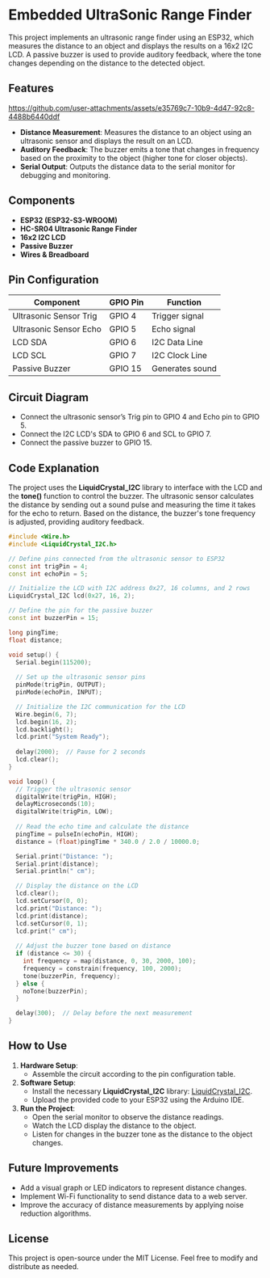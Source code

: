 # Embedded UltraSonic Range Finder

This project implements an ultrasonic range finder using an ESP32, which measures the distance to an object and displays the results on a 16x2 I2C LCD. A passive buzzer is used to provide auditory feedback, where the tone changes depending on the distance to the detected object.

## Features
https://github.com/user-attachments/assets/e35769c7-10b9-4d47-92c8-4488b6440ddf

- **Distance Measurement**: Measures the distance to an object using an ultrasonic sensor and displays the result on an LCD.
- **Auditory Feedback**: The buzzer emits a tone that changes in frequency based on the proximity to the object (higher tone for closer objects).
- **Serial Output**: Outputs the distance data to the serial monitor for debugging and monitoring.

## Components
- **ESP32 (ESP32-S3-WROOM)**
- **HC-SR04 Ultrasonic Range Finder**
- **16x2 I2C LCD**
- **Passive Buzzer**
- **Wires & Breadboard**

## Pin Configuration

| Component                | GPIO Pin    | Function          |
|--------------------------|-------------|-------------------|
| Ultrasonic Sensor Trig    | GPIO 4      | Trigger signal    |
| Ultrasonic Sensor Echo    | GPIO 5      | Echo signal       |
| LCD SDA                   | GPIO 6      | I2C Data Line     |
| LCD SCL                   | GPIO 7      | I2C Clock Line    |
| Passive Buzzer            | GPIO 15     | Generates sound   |

## Circuit Diagram
- Connect the ultrasonic sensor’s Trig pin to GPIO 4 and Echo pin to GPIO 5.
- Connect the I2C LCD's SDA to GPIO 6 and SCL to GPIO 7.
- Connect the passive buzzer to GPIO 15.

## Code Explanation
The project uses the **LiquidCrystal_I2C** library to interface with the LCD and the **tone()** function to control the buzzer. The ultrasonic sensor calculates the distance by sending out a sound pulse and measuring the time it takes for the echo to return. Based on the distance, the buzzer's tone frequency is adjusted, providing auditory feedback.

```cpp
#include <Wire.h> 
#include <LiquidCrystal_I2C.h> 

// Define pins connected from the ultrasonic sensor to ESP32
const int trigPin = 4;
const int echoPin = 5;

// Initialize the LCD with I2C address 0x27, 16 columns, and 2 rows
LiquidCrystal_I2C lcd(0x27, 16, 2);

// Define the pin for the passive buzzer
const int buzzerPin = 15;

long pingTime;
float distance;

void setup() {
  Serial.begin(115200);
  
  // Set up the ultrasonic sensor pins
  pinMode(trigPin, OUTPUT);
  pinMode(echoPin, INPUT);

  // Initialize the I2C communication for the LCD
  Wire.begin(6, 7); 
  lcd.begin(16, 2);
  lcd.backlight();
  lcd.print("System Ready");
  
  delay(2000);  // Pause for 2 seconds
  lcd.clear();
}

void loop() {
  // Trigger the ultrasonic sensor
  digitalWrite(trigPin, HIGH);
  delayMicroseconds(10);
  digitalWrite(trigPin, LOW);
  
  // Read the echo time and calculate the distance
  pingTime = pulseIn(echoPin, HIGH);
  distance = (float)pingTime * 340.0 / 2.0 / 10000.0;

  Serial.print("Distance: ");
  Serial.print(distance);
  Serial.println(" cm");

  // Display the distance on the LCD
  lcd.clear();
  lcd.setCursor(0, 0);
  lcd.print("Distance: ");
  lcd.print(distance);
  lcd.setCursor(0, 1);
  lcd.print(" cm");
  
  // Adjust the buzzer tone based on distance
  if (distance <= 30) {
    int frequency = map(distance, 0, 30, 2000, 100);
    frequency = constrain(frequency, 100, 2000);
    tone(buzzerPin, frequency);
  } else {
    noTone(buzzerPin);
  }

  delay(300);  // Delay before the next measurement
}
```

## How to Use
1. **Hardware Setup**:
   - Assemble the circuit according to the pin configuration table.
2. **Software Setup**:
   - Install the necessary **LiquidCrystal_I2C** library: [LiquidCrystal_I2C](https://github.com/johnrickman/LiquidCrystal_I2C).
   - Upload the provided code to your ESP32 using the Arduino IDE.
3. **Run the Project**:
   - Open the serial monitor to observe the distance readings.
   - Watch the LCD display the distance to the object.
   - Listen for changes in the buzzer tone as the distance to the object changes.

## Future Improvements
- Add a visual graph or LED indicators to represent distance changes.
- Implement Wi-Fi functionality to send distance data to a web server.
- Improve the accuracy of distance measurements by applying noise reduction algorithms.

## License
This project is open-source under the MIT License. Feel free to modify and distribute as needed.
